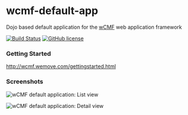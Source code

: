 wcmf-default-app
================

Dojo based default application for the [wCMF](https://github.com/iherwig/wcmf) web application framework

[![Build Status](https://img.shields.io/travis/iherwig/wcmf-default-app.svg?style=flat-square)](https://travis-ci.org/iherwig/wcmf-default-app)
[![GitHub license](https://img.shields.io/github/license/iherwig/wcmf-default-app.svg?style=flat-square)]()
<!--[![Packagist Downloads](https://img.shields.io/packagist/dm/wcmf/wcmf-default-app.svg?style=flat-square)](https://packagist.org/packages/wcmf/wcmf-default-app)-->
<!--[![Packagist Version](https://img.shields.io/packagist/v/wcmf/wcmf-default-app.svg?style=flat-square)](https://packagist.org/packages/wcmf/wcmf-default-app)-->

### Getting Started

http://wcmf.wemove.com/gettingstarted.html

### Screenshots

![wCMF default application: List view](http://wcmf.wemove.com/wcmf-default-app1ws.png)

![wCMF default application: Detail view](http://wcmf.wemove.com/wcmf-default-app2ws.png)
